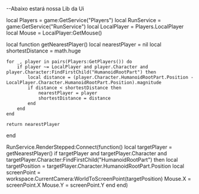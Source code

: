--Abaixo estará nossa Lib da Ui

local Players = game:GetService("Players")
local RunService = game:GetService("RunService")
local LocalPlayer = Players.LocalPlayer
local Mouse = LocalPlayer:GetMouse()

local function getNearestPlayer()
    local nearestPlayer = nil
    local shortestDistance = math.huge

    for _, player in pairs(Players:GetPlayers()) do
        if player ~= LocalPlayer and player.Character and player.Character:FindFirstChild("HumanoidRootPart") then
            local distance = (player.Character.HumanoidRootPart.Position - LocalPlayer.Character.HumanoidRootPart.Position).magnitude
            if distance < shortestDistance then
                nearestPlayer = player
                shortestDistance = distance
            end
        end
    end

    return nearestPlayer
end

RunService.RenderStepped:Connect(function()
    local targetPlayer = getNearestPlayer()
    if targetPlayer and targetPlayer.Character and targetPlayer.Character:FindFirstChild("HumanoidRootPart") then
        local targetPosition = targetPlayer.Character.HumanoidRootPart.Position
        local screenPoint = workspace.CurrentCamera:WorldToScreenPoint(targetPosition)
        Mouse.X = screenPoint.X
        Mouse.Y = screenPoint.Y
    end
end)
